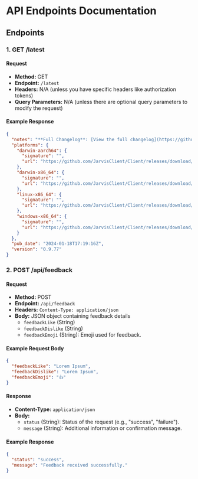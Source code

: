 # API Endpoints Documentation

## Endpoints
### 1. GET /latest

#### Request
- **Method:** GET
- **Endpoint:** `/latest`
- **Headers:** N/A (unless you have specific headers like authorization tokens)
- **Query Parameters:** N/A (unless there are optional query parameters to modify the request)

#### Example Response
```json
{
  "notes": "**Full Changelog**: [View the full changelog](https://github.com/JarvisClient/Client/compare/0.9.76...0.9.77)",
  "platforms": {
    "darwin-aarch64": {
      "signature": "",
      "url": "https://github.com/JarvisClient/Client/releases/download/0.9.77/Jarvis_0.9.77_macOS_Release.tar.gz"
    },
    "darwin-x86_64": {
      "signature": "",
      "url": "https://github.com/JarvisClient/Client/releases/download/0.9.77/Jarvis_0.9.77_macOS_Release.tar.gz"
    },
    "linux-x86_64": {
      "signature": "",
      "url": "https://github.com/JarvisClient/Client/releases/download/0.9.77/Jarvis_0.9.77_Linux_Release.tar.gz"
    },
    "windows-x86_64": {
      "signature": "",
      "url": "https://github.com/JarvisClient/Client/releases/download/0.9.77/Jarvis_0.9.77_Windows_Release.zip"
    }
  },
  "pub_date": "2024-01-18T17:19:16Z",
  "version": "0.9.77"
}
```

### 2. POST /api/feedback

#### Request
- **Method:** POST
- **Endpoint:** `/api/feedback`
- **Headers:** `Content-Type: application/json`
- **Body:** JSON object containing feedback details
  - `feedbackLike` (String)
  - `feedbackDislike` (String)
  - `feedbackEmoji` (String): Emoji used for feedback.

#### Example Request Body
```json
{
  "feedbackLike": "Lorem Ipsum",
  "feedbackDislike": "Lorem Ipsum",
  "feedbackEmoji": "👍"
}
```

#### Response
- **Content-Type:** `application/json`
- **Body:**
  - `status` (String): Status of the request (e.g., "success", "failure").
  - `message` (String): Additional information or confirmation message.

#### Example Response
```json
{
  "status": "success",
  "message": "Feedback received successfully."
}
```
